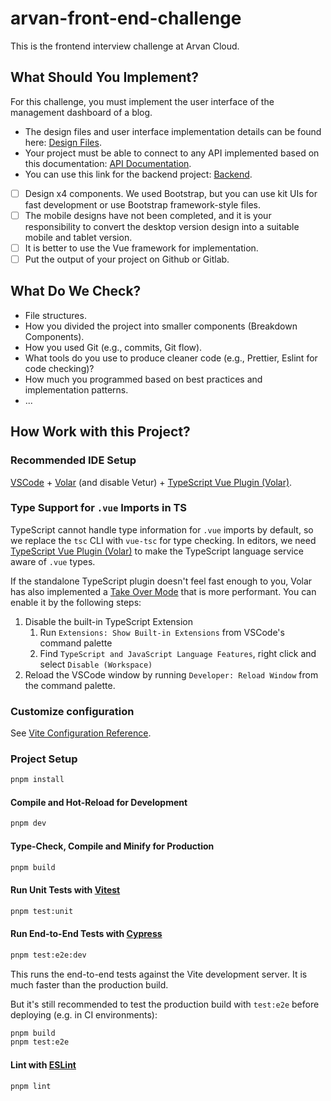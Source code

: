 # arvan-front-end-challenge

This is the frontend interview challenge at Arvan Cloud.

## What Should You Implement?

For this challenge, you must implement the user interface of the management dashboard of a blog.

- The design files and user interface implementation details can be found here: [Design Files](https://app.zeplin.io/project/5fd4b72c87eefa875c37b22b/dashboard).
- Your project must be able to connect to any API implemented based on this documentation: [API Documentation](https://github.com/gothinkster/realworld/tree/main/api).
- You can use this link for the backend project: [Backend](https://api.realworld.io/api).

- [ ] Design x4 components. We used Bootstrap, but you can use kit UIs for fast development or use Bootstrap framework-style files.
- [ ] The mobile designs have not been completed, and it is your responsibility to convert the desktop version design into a suitable mobile and tablet version.
- [ ] It is better to use the Vue framework for implementation.
- [ ] Put the output of your project on Github or Gitlab.

## What Do We Check?

- File structures.
- How you divided the project into smaller components (Breakdown Components).
- How you used Git (e.g., commits, Git flow).
- What tools do you use to produce cleaner code (e.g., Prettier, Eslint for code checking)?
- How much you programmed based on best practices and implementation patterns.
- ...

## How Work with this Project?

### Recommended IDE Setup

[VSCode](https://code.visualstudio.com/) + [Volar](https://marketplace.visualstudio.com/items?itemName=Vue.volar) (and disable Vetur) + [TypeScript Vue Plugin (Volar)](https://marketplace.visualstudio.com/items?itemName=Vue.vscode-typescript-vue-plugin).

### Type Support for `.vue` Imports in TS

TypeScript cannot handle type information for `.vue` imports by default, so we replace the `tsc` CLI with `vue-tsc` for type checking. In editors, we need [TypeScript Vue Plugin (Volar)](https://marketplace.visualstudio.com/items?itemName=Vue.vscode-typescript-vue-plugin) to make the TypeScript language service aware of `.vue` types.

If the standalone TypeScript plugin doesn't feel fast enough to you, Volar has also implemented a [Take Over Mode](https://github.com/johnsoncodehk/volar/discussions/471#discussioncomment-1361669) that is more performant. You can enable it by the following steps:

1. Disable the built-in TypeScript Extension
    1) Run `Extensions: Show Built-in Extensions` from VSCode's command palette
    2) Find `TypeScript and JavaScript Language Features`, right click and select `Disable (Workspace)`
2. Reload the VSCode window by running `Developer: Reload Window` from the command palette.

### Customize configuration

See [Vite Configuration Reference](https://vitejs.dev/config/).

### Project Setup

```sh
pnpm install
```

#### Compile and Hot-Reload for Development

```sh
pnpm dev
```

#### Type-Check, Compile and Minify for Production

```sh
pnpm build
```

#### Run Unit Tests with [Vitest](https://vitest.dev/)

```sh
pnpm test:unit
```

#### Run End-to-End Tests with [Cypress](https://www.cypress.io/)

```sh
pnpm test:e2e:dev
```

This runs the end-to-end tests against the Vite development server.
It is much faster than the production build.

But it's still recommended to test the production build with `test:e2e` before deploying (e.g. in CI environments):

```sh
pnpm build
pnpm test:e2e
```

#### Lint with [ESLint](https://eslint.org/)

```sh
pnpm lint
```

